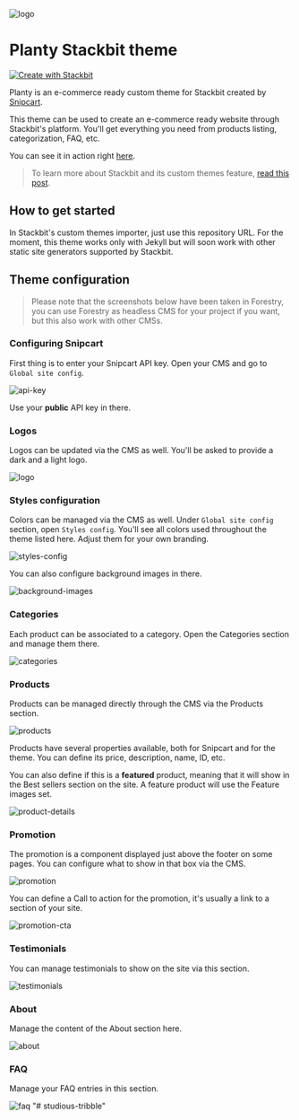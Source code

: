 ![logo](https://snipcart.com/media/204485/logo.svg)

# Planty Stackbit theme

[![Create with Stackbit](https://assets.stackbit.com/badge/create-with-stackbit.svg)](https://app.stackbit.com/create?theme=https://github.com/snipcart/stackbit-theme-planty&ssg=jekyll)

Planty is an e-commerce ready custom theme for Stackbit created by [Snipcart](http://bit.ly/2YB7AUL).

This theme can be used to create an e-commerce ready website through Stackbit's platform. You'll get
everything you need from products listing, categorization, FAQ, etc.

You can see it in action right [here](https://stackbit-theme-planty.netlify.com).

> To learn more about Stackbit and its custom themes feature, [read this post](http://bit.ly/2YAvGix).

## How to get started

In Stackbit's custom themes importer, just use this repository URL. For the moment, this theme works only with Jekyll but will soon work with other static site generators supported by Stackbit.

## Theme configuration

> Please note that the screenshots below have been taken in Forestry, you can use Forestry as headless CMS for your project if you want, but this also work with other CMSs.

### Configuring Snipcart

First thing is to enter your Snipcart API key. Open your CMS and go to `Global site config`.

![api-key](https://snipcart.com/media/204516/config_api_key.png)

Use your **public** API key in there.

### Logos

Logos can be updated via the CMS as well. You'll be asked to provide a dark and a light logo.

![logo](https://snipcart.com/media/204518/config_logos.png)

### Styles configuration

Colors can be managed via the CMS as well. Under `Global site config` section, open `Styles config`. You'll see all colors used throughout the theme listed here. Adjust them for your own branding.

![styles-config](https://snipcart.com/media/204508/config_styles.png)

You can also configure background images in there.

![background-images](https://snipcart.com/media/204517/config_backgroundimages.png)

### Categories

Each product can be associated to a category. Open the Categories section and manage them there.

![categories](https://snipcart.com/media/204510/list_categories.png)

### Products

Products can be managed directly through the CMS via the Products section.

![products](https://snipcart.com/media/204511/list_products.png)

Products have several properties available, both for Snipcart and for the theme. You can define its price, description, name, ID, etc.

You can also define if this is a **featured** product, meaning that it will show in the Best sellers section on the site. A feature product will use the Feature images set.

![product-details](https://snipcart.com/media/204514/product_details.png)

### Promotion

The promotion is a component displayed just above the footer on some pages. You can configure what to show in that box via the CMS.

![promotion](https://snipcart.com/media/204504/components_promotion.png)

You can define a Call to action for the promotion, it's usually a link to a section of your site.

![promotion-cta](https://snipcart.com/media/204505/components_promotion_cta.png)

### Testimonials

You can manage testimonials to show on the site via this section.

![testimonials](https://snipcart.com/media/204506/components_testimonials.png)

### About

Manage the content of the About section here.

![about](https://snipcart.com/media/204512/pages_about.png)

### FAQ

Manage your FAQ entries in this section.

![faq](https://snipcart.com/media/204513/pages_faq.png)
"# studious-tribble" 
